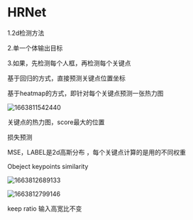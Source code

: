 # HRNet

1.2d检测方法

2.单一个体输出目标

3.如果，先检测每个人框，再检测每个关键点

基于回归的方式，直接预测关键点位置坐标

基于heatmap的方式，即针对每个关键点预测一张热力图

![1663811542440](C:\Users\ADMINI~1\AppData\Local\Temp\1663811542440.png)

关键点的热力图，score最大的位置

损失预测

MSE，LABEL是2d高斯分布 ，每个关键点计算的是用的不同权重

Obeject keypoints similarity

![1663812689133](C:\Users\ADMINI~1\AppData\Local\Temp\1663812689133.png)

![1663812799146](C:\Users\ADMINI~1\AppData\Local\Temp\1663812799146.png)

keep ratio 输入高宽比不变

